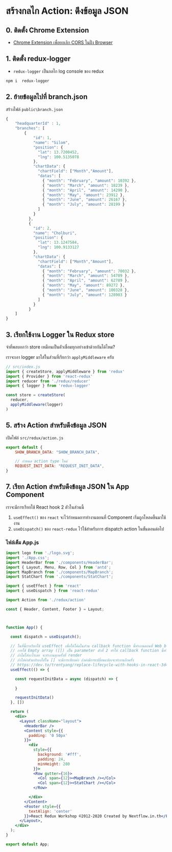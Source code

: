 
# สร้างกลไก Action: ดึงข้อมูล JSON

## 0. ติดตั้ง Chrome Extension

- [Chrome Extension เพื่อยกเลิก CORS ในฝั่ง Browser](https://chrome.google.com/webstore/detail/allow-control-allow-origi/nlfbmbojpeacfghkpbjhddihlkkiljbi)

## 1. ติดตั้ง redux-logger

- `redux-logger` เป็นกลไก log console ของ redux 

```bash
npm i  redux-logger
```

## 2. ย้ายข้อมูลไปที่ branch.json

สร้างไฟล์ `public\branch.json`

```js
{
    "headquarterId" : 1,
    "branches": [
        {
            "id": 1,
            "name": "Silom",
            "position": {
              "lat": 13.7200452,
              "lng": 100.5135078
            },
            "chartData": {
              "chartField": ["Month","Amount"],
              "datas": [
                { "month": "February", "amount": 10392 },
                { "month": "March", "amount": 18239 },
                { "month": "April", "amount": 14290 },
                { "month": "May", "amount": 23912 },
                { "month": "June", "amount": 26167 },
                { "month": "July", "amount": 28199 }
              ]
            }
          },
          {
            "id": 2,    
            "name": "Cholburi",
            "position": {
              "lat": 13.1247584,
              "lng": 100.9133127
            },
            "chartData": {
              "chartField": ["Month","Amount"],
              "datas": [
                { "month": "February", "amount": 70032 },
                { "month": "March", "amount": 54789 },
                { "month": "April", "amount": 62789 },
                { "month": "May", "amount": 89272 },
                { "month": "June", "amount": 100328 },
                { "month": "July", "amount": 128903 }
              ]
            }
          }
    ]
} 
```

## 3. เรียกใช้งาน Logger ใน Redux store 

จำที่พลบอกว่า store เหมือนเป็นตัวเชื่อมทุกอย่างเข้าด้วยกันได้ไหม? 

เราจะเอา logger มาใส่ในส่วนที่เรียกว่า `applyMiddleware` ครับ

```js
// src/index.js
import { createStore, applyMiddleware } from 'redux'  
import { Provider } from 'react-redux'
import reducer from './redux/reducer'
import { logger } from 'redux-logger'

const store = createStore(
  reducer,
  applyMiddleware(logger)
)
```


## 5. สร้าง Action สำหรับดึงข้อมูล JSON 

เปิดไฟล์ `src/redux/action.js`

```js
export default {
    SHOW_BRANCH_DATA: "SHOW_BRANCH_DATA",

    // กำหนด action type ใหม่
    REQUEST_INIT_DATA: "REQUEST_INIT_DATA",
}
```


## 7. เรียก Action สำหรับดึงข้อมูล JSON ใน App Component 

เราจะมีการเรียกใช้ React hook 2 ตัวในส่วนนี้

1. `useEffect()` ของ `react` จะไว้กำหนดการทำงานตอนที่ Component เริ่มถูกโหลดขึ้นมาใช้งาน
2. `useDispatch()` ของ `react-redux` ไว้ใช้สำหรับการ dispatch action ในขั้นตอนต่อไป


### ไฟล์เต็ม App.js 

```jsx
import logo from './logo.svg';
import './App.css';
import HeaderBar from './components/HeaderBar';
import { Layout, Menu, Row, Col } from 'antd';
import MapBranch from './components/MapBranch';
import StatChart from './components/StatChart';

import { useEffect } from 'react'
import { useDispatch } from 'react-redux'

import Action from './redux/action'

const { Header, Content, Footer } = Layout;



function App() {

  const dispatch = useDispatch();

  // ในที่นี้เราเรียกใช้ useEffect เพื่อให้โค้ดในส่วน callback function นี้ทำงานตอนที่ Web browser ทำการแสดงหน้าเว็บขึ้นมา
  // การใช้ Empty array ([]) เป็น parameter ตัวที่ 2 ทำให้ callback function นี้ทำงานครั้งเดียว
  // ถ้าไม่ใส่อะไรเลย จะทำงานทุกครั้งที่ render 
  // ถ้าใส่ค่าตัวแปรลงไปใน [] จะมีการเทียบค่า ถ้าค่ามีการเปลี่ยนแปลงจะทำงานอีกครั้ง
  // https://dev.to/trentyang/replace-lifecycle-with-hooks-in-react-3d4n
  useEffect(() => {

    const requestInitData = async (dispatch) => {
      
    }

    requestInitData()
  }, [])

  return (
    <div>
      <Layout className="layout">
        <HeaderBar />
        <Content style={{
          padding: '0 50px'
        }}>
          <div
            style={{
              background: '#fff',
              padding: 24,
              minHeight: 280
            }}>
            <Row gutter={16}>
              <Col span={12}><MapBranch /></Col>
              <Col span={12}><StatChart /></Col>
            </Row>

          </div>
        </Content>
        <Footer style={{
          textAlign: 'center'
        }}>React Redux Workshop ©2012-2020 Created by Nextflow.in.th</Footer>
      </Layout>,
    </div>
  );
}

export default App;

```
